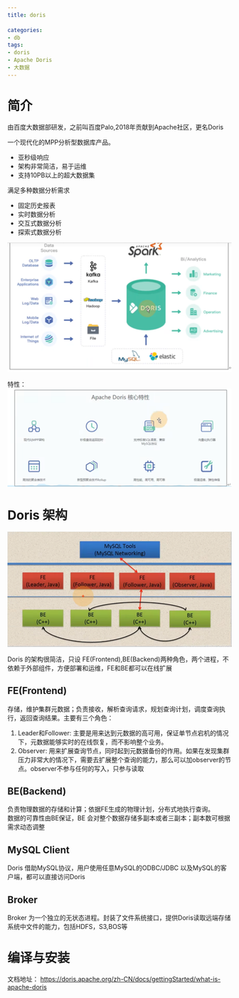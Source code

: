 ```yaml
---
title: doris

categories: 
- db
tags:
- doris
- Apache Doris
- 大数据
---
```


# 简介
由百度大数据部研发，之前叫百度Palo,2018年贡献到Apache社区，更名Doris  

一个现代化的MPP分析型数据库产品。 
* 亚秒级响应
* 架构非常简洁，易于运维
* 支持10PB以上的超大数据集

满足多种数据分析需求
* 固定历史报表
* 实时数据分析
* 交互式数据分析
* 探索式数据分析

![](doris/img.png)

特性：   
![](doris/img_1.png)

<!--more-->

# Doris 架构
![](doris/img_2.png)

Doris 的架构很简洁，只设 FE(Frontend),BE(Backend)两种角色，两个进程，不依赖于外部组件，方便部署和运维，FE和BE都可以在线扩展

## FE(Frontend)
存储，维护集群元数据；负责接收，解析查询请求，规划查询计划，调度查询执行，返回查询结果。主要有三个角色：
1. Leader和Follower: 主要是用来达到元数据的高可用，保证单节点宕机的情况下，元数据能够实时的在线恢复，而不影响整个业务。
2. Observer: 用来扩展查询节点，同时起到元数据备份的作用。如果在发现集群压力非常大的情况下，需要去扩展整个查询的能力，那么可以加observer的节点。observer不参与任何的写入，只参与读取

## BE(Backend)
负责物理数据的存储和计算；依据FE生成的物理计划，分布式地执行查询。  
数据的可靠性由BE保证，BE 会对整个数据存储多副本或者三副本；副本数可根据需求动态调整


## MySQL Client
Doris 借助MySQL协议，用户使用任意MySQL的ODBC/JDBC 以及MySQL的客户端，都可以直接访问Doris

## Broker
Broker 为一个独立的无状态进程。封装了文件系统接口，提供Doris读取远端存储系统中文件的能力，包括HDFS，S3,BOS等


# 编译与安装
文档地址： https://doris.apache.org/zh-CN/docs/gettingStarted/what-is-apache-doris   




